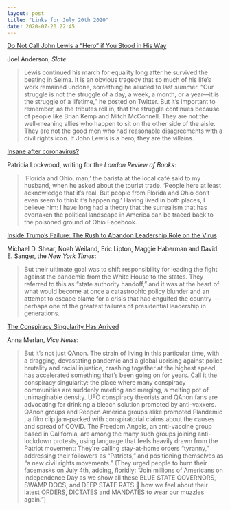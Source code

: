 ```yaml
---
layout: post
title: "Links for July 20th 2020"
date: 2020-07-20 22:45
---
```


[Do Not Call John Lewis a “Hero” if You Stood in His Way](https://slate.com/news-and-politics/2020/07/john-lewis-mitch-mcconnell-brian-kemp-gop-voting-rights.html)

Joel Anderson, *Slate*:

> Lewis continued his march for equality long after he survived the beating in Selma. It is an obvious tragedy that so much of his life’s work remained undone, something he alluded to last summer. “Our struggle is not the struggle of a day, a week, a month, or a year—it is the struggle of a lifetime,” he posted on Twitter. But it’s important to remember, as the tributes roll in, that the struggle continues because of people like Brian Kemp and Mitch McConnell. They are not the well-meaning allies who happen to sit on the other side of the aisle. They are not the good men who had reasonable disagreements with a civil rights icon. If John Lewis is a hero, they are the villains.

[Insane after coronavirus?](https://lrb.co.uk/the-paper/v42/n14/patricia-lockwood/diary)

Patricia Lockwood, writing for the *London Review of Books*:

> ‘Florida and Ohio, man,’ the barista at the local café said to my husband, when he asked about the tourist trade. ‘People here at least acknowledge that it’s real. But people from Florida and Ohio don’t even seem to think it’s happening.’ Having lived in both places, I believe him: I have long had a theory that the surrealism that has overtaken the political landscape in America can be traced back to the poisoned ground of Ohio Facebook.

[Inside Trump’s Failure: The Rush to Abandon Leadership Role on the Virus](https://www.nytimes.com/2020/07/18/us/politics/trump-coronavirus-response-failure-leadership.html)

Michael D. Shear, Noah Weiland, Eric Lipton, Maggie Haberman and David E. Sanger, the *New York Times*:

> But their ultimate goal was to shift responsibility for leading the fight against the pandemic from the White House to the states. They referred to this as “state authority handoff,” and it was at the heart of what would become at once a catastrophic policy blunder and an attempt to escape blame for a crisis that had engulfed the country — perhaps one of the greatest failures of presidential leadership in generations.

[The Conspiracy Singularity Has Arrived](https://www.vice.com/en_us/article/v7gz53/the-conspiracy-singularity-has-arrived)

Anna Merlan, *Vice News*:

> But it’s not just QAnon. The strain of living in this particular time, with a dragging, devastating pandemic and a global uprising against police brutality and racial injustice, crashing together at the highest speed, has accelerated something that’s been going on for years. Call it the conspiracy singularity: the place where many conspiracy communities are suddenly meeting and merging, a melting pot of unimaginable density. UFO conspiracy theorists and QAnon fans are advocating for drinking a bleach solution promoted by anti-vaxxers. QAnon groups and Reopen America groups alike promoted Plandemic , a film clip jam-packed with conspiratorial claims about the causes and spread of COVID. The Freedom Angels, an anti-vaccine group based in California, are among the many such groups joining anti-lockdown protests, using language that feels heavily drawn from the Patriot movement: They're calling stay-at-home orders “tyranny,” addressing their followers as “Patriots,” and positioning themselves as “a new civil rights movements.” (They urged people to burn their facemasks on July 4th, adding, floridly: “Join millions of Americans on Independence Day as we show all these BLUE STATE GOVERNORS, SWAMP DOCS, and DEEP STATE RATS 🐀 how we feel about their latest ORDERS, DICTATES and MANDATES to wear our muzzles again.”)

